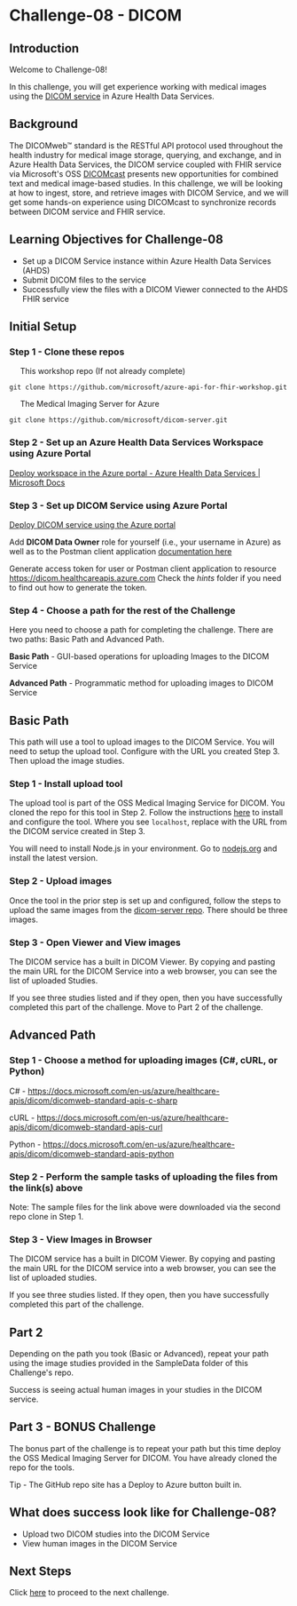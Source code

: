 # Challenge-08 - DICOM

## Introduction

Welcome to Challenge-08!

In this challenge, you will get experience working with medical images using the [DICOM service](https://docs.microsoft.com/en-us/azure/healthcare-apis/dicom/) in Azure Health Data Services. 

## Background

The DICOMweb™ standard is the RESTful API protocol used throughout the health industry for medical image storage, querying, and exchange, and in Azure Health Data Services, the DICOM service coupled with FHIR service via Microsoft's OSS [DICOMcast](https://docs.microsoft.com/en-us/azure/healthcare-apis/dicom/dicom-cast-overview) presents new opportunities for combined text and medical image-based studies. In this challenge, we will be looking at how to ingest, store, and retrieve images with DICOM Service, and we will get some hands-on experience using DICOMcast to synchronize records between DICOM service and FHIR service. 

## Learning Objectives for Challenge-08

- Set up a DICOM Service instance within Azure Health Data Services (AHDS)
- Submit DICOM files to the service
- Successfully view the files with a DICOM Viewer connected to the AHDS FHIR service

## Initial Setup

### Step 1 - Clone these repos

&nbsp;&nbsp;&nbsp;&nbsp; This workshop repo (If not already complete)

```azurecli
git clone https://github.com/microsoft/azure-api-for-fhir-workshop.git
```

&nbsp;&nbsp;&nbsp;&nbsp; The Medical Imaging Server for Azure

```azurecli
git clone https://github.com/microsoft/dicom-server.git
```


### Step 2 - Set up an Azure Health Data Services Workspace using Azure Portal
 
 [Deploy workspace in the Azure portal - Azure Health Data Services | Microsoft Docs](https://docs.microsoft.com/en-us/azure/healthcare-apis/healthcare-apis-quickstart)


### Step 3 - Set up DICOM Service using Azure Portal

[Deploy DICOM service using the Azure portal](https://docs.microsoft.com/en-us/azure/healthcare-apis/dicom/deploy-dicom-services-in-azure)

Add **DICOM Data Owner** role for yourself (i.e., your username in Azure) as well as to the Postman client application [documentation here](https://docs.microsoft.com/en-us/azure/healthcare-apis/configure-azure-rbac#assign-roles-for-the-dicom-service)

Generate access token for user or Postman client application to resource https://dicom.healthcareapis.azure.com Check the *hints* folder if you need to find out how to generate the token.

### Step 4 - Choose a path for the rest of the Challenge

Here you need to choose a path for completing the challenge. There are two paths:
Basic Path and Advanced Path.

**Basic Path** - GUI-based operations for uploading Images to the DICOM Service

**Advanced Path** - Programmatic method for uploading images to DICOM Service

## Basic Path

This path will use a tool to upload images to the DICOM Service. You will need to setup the upload tool. Configure with the URL you created Step 3. Then upload the image studies.

### Step 1 - Install upload tool

The upload tool is part of the OSS Medical Imaging Service for DICOM. You cloned the repo for this tool in Step 2. Follow the instructions [here](https://github.com/microsoft/dicom-server/tree/main/tools/dicom-web-electron) to install and configure the tool. Where you see `localhost`, replace with the URL from the DICOM service created in Step 3.

You will need to install Node.js in your environment. Go to [nodejs.org](https://nodejs.org/) and install the latest version.

### Step 2 - Upload images

Once the tool in the prior step is set up and configured, follow the steps to upload the same images from the [dicom-server repo](https://github.com/microsoft/dicom-server/tree/main/docs/dcms). There should be three images.

### Step 3 - Open Viewer and View images

The DICOM service has a built in DICOM Viewer. By copying and pasting the main URL for the DICOM Service into a web browser, you can see the list of uploaded Studies.

If you see three studies listed and if they open, then you have successfully completed this part of the challenge. Move to Part 2 of the challenge.

## Advanced Path

### Step 1 - Choose a method for uploading images (C#, cURL, or Python)

C# - https://docs.microsoft.com/en-us/azure/healthcare-apis/dicom/dicomweb-standard-apis-c-sharp

cURL - https://docs.microsoft.com/en-us/azure/healthcare-apis/dicom/dicomweb-standard-apis-curl

Python - https://docs.microsoft.com/en-us/azure/healthcare-apis/dicom/dicomweb-standard-apis-python

### Step 2 - Perform the sample tasks of uploading the files from the link(s) above

Note: The sample files for the link above were downloaded via the second repo clone in Step 1. 

### Step 3 - View Images in Browser

The DICOM service has a built in DICOM Viewer. By copying and pasting the main URL for the DICOM service into a web browser, you can see the list of uploaded studies.

If you see three studies listed. If they open, then you have successfully completed this part of the challenge.

## Part 2

Depending on the path you took (Basic or Advanced), repeat your path using the image studies provided in the SampleData folder of this Challenge's repo.

Success is seeing actual human images in your studies in the DICOM service.

## Part 3 - BONUS Challenge

The bonus part of the challenge is to repeat your path but this time deploy the OSS Medical Imaging Server for DICOM. You have already cloned the repo for the tools.

Tip - The GitHub repo site has a Deploy to Azure button built in.

## What does success look like for Challenge-08?
+ Upload two DICOM studies into the DICOM Service
+ View human images in the DICOM Service

## Next Steps

Click [here](<../Challenge-09 - IoT Connector for FHIR/Readme.md>) to proceed to the next challenge.
